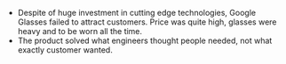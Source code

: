 - Despite of huge investment in cutting edge technologies, Google Glasses failed to attract customers. Price was quite high, glasses were heavy and to be worn all the time. 
- The product solved what engineers thought people needed, not what exactly customer wanted.
